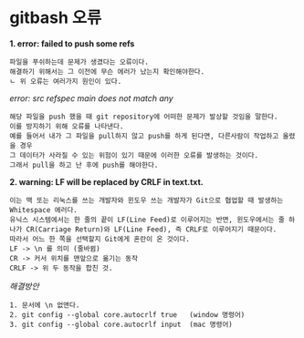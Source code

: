 
# gitbash 오류 

**1. error: failed to push some refs**
    
    파일을 푸쉬하는데 문제가 생겼다는 오류이다.
    해결하기 위해서는 그 이전에 무슨 에러가 났는지 확인해야한다.
    ㄴ 위 오류는 여러가지 원인이 있다.

_error: src refspec main does not match any_
    
    해당 파일을 push 했을 때 git repository에 어떠한 문제가 발상할 것임을 말한다.
    이를 방지하기 위해 오류를 나타낸다.
    예를 들어서 내가 그 파일을 pull하지 않고 push를 하게 된다면, 다른사람이 작업하고 올렸을 경우
    그 데이터가 사라질 수 있는 위험이 있기 때문에 이러한 오류를 발생하는 것이다.
    그래서 pull을 하고 난 후에 push를 해야한다.

**2. warning: LF will be replaced by CRLF in text.txt.**

    이는 맥 또는 리눅스를 쓰는 개발자와 윈도우 쓰는 개발자가 Git으로 협업할 때 발생하는 Whitespace 에러다. 
    유닉스 시스템에서는 한 줄의 끝이 LF(Line Feed)로 이루어지는 반면, 윈도우에서는 줄 하나가 CR(Carriage Return)와 LF(Line Feed), 즉 CRLF로 이루어지기 때문이다. 
    따라서 어느 한 쪽을 선택할지 Git에게 혼란이 온 것이다.
    LF -> \n 를 의미 (줄바뀜)
    CR -> 커서 위치를 맨앞으로 옮기는 동작 
    CRLF -> 위 두 동작을 합친 것.

_해결방안_
    
    1. 문서에 \n 없앤다.
    2. git config --global core.autocrlf true   (window 명령어)
    3. git config --global core.autocrlf input  (mac 명령어)